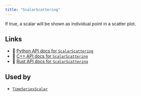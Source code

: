 ```yaml
---
title: "ScalarScattering"
---
```


If true, a scalar will be shown as individual point in a scatter plot.


## Links
 * 🐍 [Python API docs for `ScalarScattering`](https://ref.rerun.io/docs/python/stable/common/components#rerun.components.ScalarScattering)
 * 🌊 [C++ API docs for `ScalarScattering`](https://ref.rerun.io/docs/cpp/stable/structrerun_1_1components_1_1ScalarScattering.html?speculative-link)
 * 🦀 [Rust API docs for `ScalarScattering`](https://docs.rs/rerun/latest/rerun/components/struct.ScalarScattering.html)


## Used by

* [`TimeSeriesScalar`](../archetypes/time_series_scalar.md)
